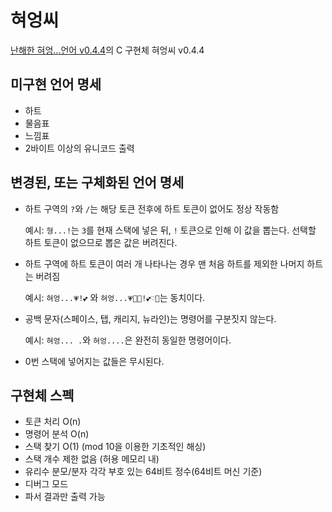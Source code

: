 # 혀엉씨

[난해한 혀엉...언어 v0.4.4](https://gist.github.com/xnuk/d9f883ede568d97caa158255e4b4d069/836a208b5d9fe729eb0d2fd9bf73aec7dc155ffb)의 C 구현체 혀엉씨 v0.4.4

## 미구현 언어 명세
* 하트
* 물음표
* 느낌표
* 2바이트 이상의 유니코드 출력

## 변경된, 또는 구체화된 언어 명세
* 하트 구역의 <code>?</code>와 <code>/</code>는 해당 토큰 전후에 하트 토큰이 없어도 정상 작동함

	예시: <code>형...!</code>는 <code>3</code>를 현재 스택에 넣은 뒤, <code>!</code> 토큰으로 인해 이 값을 뽑는다. 선택할 하트 토큰이 없으므로 뽑은 값은 버려진다.

* 하트 구역에 하트 토큰이 여러 개 나타나는 경우 맨 처음 하트를 제외한 나머지 하트는 버려짐

	예시: <code>혀엉...💗!💕</code> 와 <code>혀엉...💗💙💝!💕♡💜</code>는 동치이다.

* 공백 문자(스페이스, 탭, 캐리지, 뉴라인)는 명령어를 구분짓지 않는다.

	예시: <code>혀엉... .</code>와 <code>혀엉....</code>은 완전히 동일한 명령어이다.

* 0번 스택에 넣어지는 값들은 무시된다.

## 구현체 스펙
* 토큰 처리 O(n)
* 명령어 분석 O(n)
* 스택 찾기 O(1) (mod 10을 이용한 기초적인 해싱)
* 스택 개수 제한 없음 (허용 메모리 내)
* 유리수 분모/분자 각각 부호 있는 64비트 정수(64비트 머신 기준)
* 디버그 모드
* 파서 결과만 출력 가능
